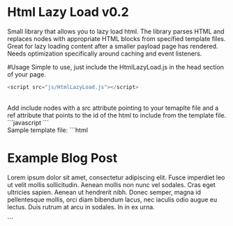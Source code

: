 # Html Lazy Load v0.2
Small library that allows you to lazy load html. The library parses HTML and replaces <include> nodes with appropriate HTML blocks from specified template files. Great for lazy loading content after a smaller payload page has rendered. Needs optimization specifically around caching and event listeners.

#Usage
Simple to use, just include the HtmlLazyLoad.js in the head section of your page.
```javascript
<script src="js/HtmlLazyLoad.js"></script>
```
</br>
Add include nodes with a src attribute pointing to your temaplte file and a ref attribute that points to the id of the html to include from the template file.
```javascript
<include src="templateFile.html" ref="blockOne"></include>
```
</br>
Sample template file:
```html
<div id="blockOne">
    <h1>Example Blog Post</h1>
    <p>
        Lorem ipsum dolor sit amet, consectetur adipiscing elit. Fusce imperdiet leo ut velit mollis sollicitudin. Aenean mollis non nunc vel sodales. Cras eget ultricies sapien. Aenean ut hendrerit nibh. Donec semper, magna id pellentesque mollis, orci diam bibendum lacus, nec iaculis odio augue eu lectus. Duis rutrum at arcu in sodales. In in ex urna.
    </p>
</div>
```
